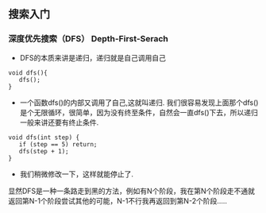 ## 搜索入门

### 深度优先搜索（DFS） Depth-First-Serach
 - DFS的本质来讲是递归，递归就是自己调用自己
 ```
 void dfs(){
    dfs();
 }
 ```
 - 一个函数dfs()的内部又调用了自己,这就叫递归.
 我们很容易发现上面那个dfs()是个无限循环，很简单，因为没有终至条件，自然会一直dfs()下去，所以递归一般来讲还要有终止条件.
 
 ```
 void dfs(int step) {
    if (step == 5) return;
    dfs(step + 1);
 }
 ```
 
 - 我们稍微修改一下，这样就能停止了.

显然DFS是一种一条路走到黑的方法，例如有N个阶段，我在第N个阶段走不通就返回第N-1个阶段尝试其他的可能，N-1不行我再返回到第N-2个阶段…..


